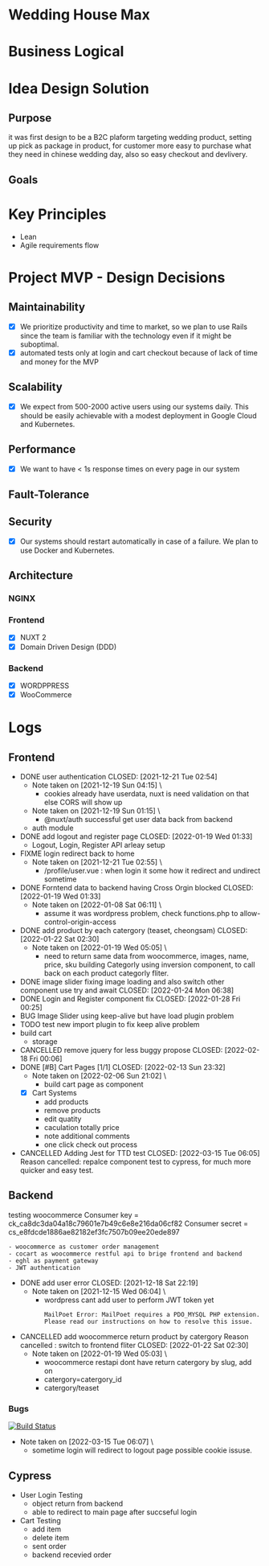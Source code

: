# Wedding House Max

# Business Logical

# Idea Design Solution

## Purpose
it was first design to be a B2C plaform targeting wedding product, setting up pick as package in product,
 for customer more easy to purchase what they need in chinese wedding day, also so easy checkout and devlivery.
## Goals

# Key Principles
* Lean
* Agile requirements flow

# Project MVP - Design Decisions

## Maintainability
- [X] We prioritize productivity and time to market, so we plan to use Rails since the team is familiar with the technology even if it might be suboptimal.
- [X]  automated tests only at login and cart checkout because of lack of time and money for the MVP
## Scalability
- [X] We expect from 500-2000 active users using our systems daily. This should be easily achievable with a modest deployment in Google Cloud and Kubernetes.
## Performance
- [X] We want to have < 1s response times on every page in our system
## Fault-Tolerance
## Security
- [X] Our systems should restart automatically in case of a failure. We plan to use Docker and Kubernetes.
## Architecture
### NGINX
### Frontend
- [X] NUXT 2
- [X] Domain Driven Design (DDD)
### Backend
- [X] WORDPPRESS
- [X] WooCommerce

# Logs
## Frontend
* DONE user authentication
  CLOSED: [2021-12-21 Tue 02:54]
  - Note taken on [2021-12-19 Sun 04:15] \\
    - cookies already have userdata, nuxt is need validation on that else CORS will show up
  - Note taken on [2021-12-19 Sun 01:15] \\
    - @nuxt/auth successful get user data back from backend
  - auth module
* DONE add logout and register page
   CLOSED: [2022-01-19 Wed 01:33]
   - Logout, Login, Register API arleay setup
* FIXME login redirect back to home
   - Note taken on [2021-12-21 Tue 02:55] \\
     - /profile/user.vue : when login it some how it redirect and undirect sometime
* DONE Forntend data to backend having Cross Orgin blocked
   CLOSED: [2022-01-19 Wed 01:33]
   - Note taken on [2022-01-08 Sat 06:11] \\
     - assume it was wordpress problem, check functions.php to allow-control-origin-access
* DONE add product by each catergory (teaset, cheongsam)
   CLOSED: [2022-01-22 Sat 02:30]
   - Note taken on [2022-01-19 Wed 05:05] \\
     - need to return same data from woocommerce, images, name, price, sku
    building Categorly using inversion component, to call back on each product categorly fliter.
* DONE image slider fixing image loading and also switch other component use try and await
   CLOSED: [2022-01-24 Mon 06:38]
* DONE Login and Register component fix
   CLOSED: [2022-01-28 Fri 00:25]
* BUG Image Slider using keep-alive but have load plugin problem
* TODO test new import plugin to fix keep alive problem
* build cart
   - storage
* CANCELLED remove jquery for less buggy propose
   CLOSED: [2022-02-18 Fri 00:06]
* DONE [#B] Cart Pages [1/1]
  CLOSED: [2022-02-13 Sun 23:32]
  - Note taken on [2022-02-06 Sun 21:02] \\
    - build cart page as component
  - [X] Cart Systems
    - add products
    - remove products
    - edit quatity
    - caculation totally price
    - note additional comments
    - one click check out process
* CANCELLED Adding Jest for TTD test
  CLOSED: [2022-03-15 Tue 06:05]
    Reason cancelled:
    repalce component test to cypress, for much more quicker and easy test.


## Backend
  testing woocommerce
  Consumer key = ck_ca8dc3da04a18c79601e7b49c6e8e216da06cf82
  Consumer secret = cs_e8fdcde1886ae82182ef3fc7507b09ee20ede897

    - woocommerce as customer order management
    - cocart as woocommerce restful api to brige frontend and backend
    - eghl as payment gateway
    - JWT authentication

* DONE add user error
  CLOSED: [2021-12-18 Sat 22:19]
  - Note taken on [2021-12-15 Wed 06:04] \\
    - wordpress cant add user to perform JWT token yet
       ```
       MailPoet Error: MailPoet requires a PDO_MYSQL PHP extension. Please read our instructions on how to resolve this issue.

* CANCELLED add woocommerce return product by catergory
  Reason cancelled : switch to frontend fliter
  CLOSED: [2022-01-22 Sat 02:30]
  - Note taken on [2022-01-19 Wed 05:03] \\
    - woocommerce restapi dont have return catergory by slug, add on
    - catergory=catergory_id
    - catergory/teaset

### Bugs
[![Build Status](https://travis-ci.org/vitiral/artifact.svg?branch=master)](https://travis-ci.org/vitiral/artifact)
  - Note taken on [2022-03-15 Tue 06:07] \\
    - sometime login will redirect to logout page possible cookie issuse.

## Cypress
* User Login Testing
  - object return from backend
  - able to redirect to main page after succseful login
* Cart Testing
  - add item
  - delete item
  - sent order
  - backend recevied order
